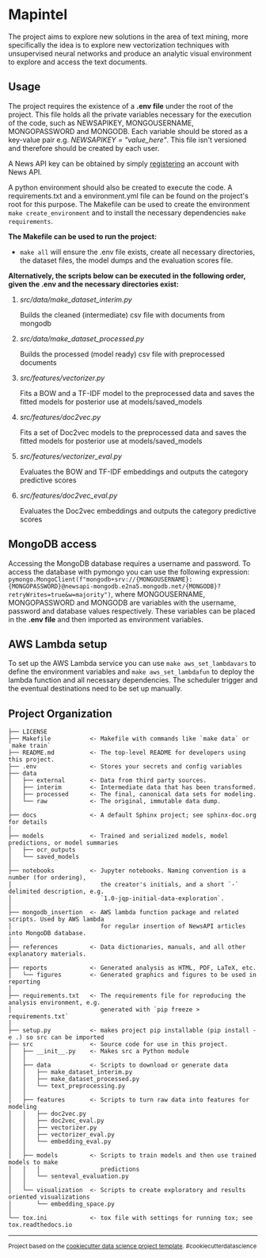 Mapintel
==============================

The project aims to explore new solutions in the area of text mining, more specifically the idea is to explore new vectorization techniques with unsupervised neural networks and produce an analytic visual environment to explore and access the text documents.

Usage
------------

The project requires the existence of a **.env file** under the root of the project. This file holds all the private variables necessary for the execution of the code, such as NEWSAPIKEY, MONGOUSERNAME, MONGOPASSWORD and MONGODB. Each variable should be stored as a key-value pair e.g. *NEWSAPIKEY = "value_here"*. This file isn't versioned and therefore should be created by each user.

A News API key can be obtained by simply [registering](https://newsapi.org/register) an account with News API.

A python environment should also be created to execute the code. A requirements.txt and a environment.yml file can be found on the project's root for this purpose. The Makefile can be used to create the environment `make create_environment` and to install the necessary dependencies `make requirements`.

**The Makefile can be used to run the project:**

- `make all` will ensure the .env file exists, create all necessary directories, the dataset files, the model dumps and the evaluation scores file.

**Alternatively, the scripts below can be executed in the following order, given the .env and the necessary directories exist:**
1. *src/data/make_dataset_interim.py*

    Builds the cleaned (intermediate) csv file with documents from mongodb
2. *src/data/make_dataset_processed.py*

    Builds the processed (model ready) csv file with preprocessed documents
3. *src/features/vectorizer.py*

    Fits a BOW and a TF-IDF model to the preprocessed data and saves the fitted models for posterior use at models/saved_models
4. *src/features/doc2vec.py*

    Fits a set of Doc2vec models to the preprocessed data and saves the fitted models for posterior use at models/saved_models
5. *src/features/vectorizer_eval.py*

    Evaluates the BOW and TF-IDF embeddings and outputs the category predictive scores
6. *src/features/doc2vec_eval.py*

    Evaluates the Doc2vec embeddings and outputs the category predictive scores

MongoDB access
------------
Accessing the MongoDB database requires a username and password. To access the database with pymongo you can use the following expression: `pymongo.MongoClient(f"mongodb+srv://{MONGOUSERNAME}:{MONGOPASSWORD}@newsapi-mongodb.e2na5.mongodb.net/{MONGODB}?retryWrites=true&w=majority")`, where MONGOUSERNAME, MONGOPASSWORD and MONGODB are variables with the username, password and database values respectively. These variables can be placed in the **.env file** and then imported as environment variables.

AWS Lambda setup
------------
To set up the AWS Lambda service you can use `make aws_set_lambdavars` to define the environment variables and `make aws_set_lambdafun` to deploy the lambda function and all necessary dependencies.
The scheduler trigger and the eventual destinations need to be set up manually. 

Project Organization
------------
    ├── LICENSE
    ├── Makefile           <- Makefile with commands like `make data` or `make train`
    ├── README.md          <- The top-level README for developers using this project.
    ├── .env               <- Stores your secrets and config variables
    ├── data
    │   ├── external       <- Data from third party sources.
    │   ├── interim        <- Intermediate data that has been transformed.
    │   ├── processed      <- The final, canonical data sets for modeling.
    │   └── raw            <- The original, immutable data dump.
    │
    ├── docs               <- A default Sphinx project; see sphinx-doc.org for details
    │
    ├── models             <- Trained and serialized models, model predictions, or model summaries
    │   ├── ocr_outputs
    │   └── saved_models
    │
    ├── notebooks          <- Jupyter notebooks. Naming convention is a number (for ordering),
    │                         the creator's initials, and a short `-` delimited description, e.g.
    │                         `1.0-jqp-initial-data-exploration`.
    │
    ├── mongodb_insertion  <- AWS lambda function package and related scripts. Used by AWS lambda
    │                         for regular insertion of NewsAPI articles into MongoDB database.
    │
    ├── references         <- Data dictionaries, manuals, and all other explanatory materials.
    │
    ├── reports            <- Generated analysis as HTML, PDF, LaTeX, etc.
    │   └── figures        <- Generated graphics and figures to be used in reporting
    │
    ├── requirements.txt   <- The requirements file for reproducing the analysis environment, e.g.
    │                         generated with `pip freeze > requirements.txt`
    │
    ├── setup.py           <- makes project pip installable (pip install -e .) so src can be imported
    ├── src                <- Source code for use in this project.
    │   ├── __init__.py    <- Makes src a Python module
    │   │
    │   ├── data           <- Scripts to download or generate data
    │   │   ├── make_dataset_interim.py
    │   │   ├── make_dataset_processed.py
    │   │   └── text_preprocessing.py
    │   │
    │   ├── features       <- Scripts to turn raw data into features for modeling
    │   │   ├── doc2vec.py
    │   │   ├── doc2vec_eval.py
    │   │   ├── vectorizer.py
    │   │   ├── vectorizer_eval.py
    │   │   └── embedding_eval.py
    │   │
    │   ├── models         <- Scripts to train models and then use trained models to make
    │   │   │                 predictions
    │   │   └── senteval_evaluation.py
    │   │
    │   └── visualization  <- Scripts to create exploratory and results oriented visualizations
    │       └── embedding_space.py
    │
    └── tox.ini            <- tox file with settings for running tox; see tox.readthedocs.io


--------

<p><small>Project based on the <a target="_blank" href="https://drivendata.github.io/cookiecutter-data-science/">cookiecutter data science project template</a>. #cookiecutterdatascience</small></p>
